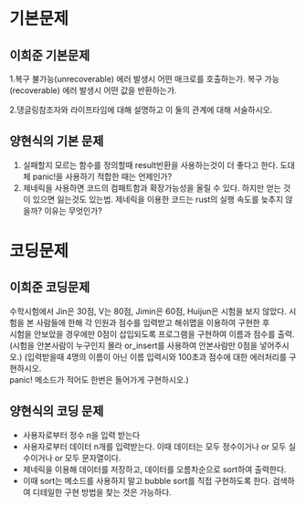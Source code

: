 # 기본문제
## 이희준 기본문제
1.복구 불가능(unrecoverable) 에러 발생시 어떤 매크로를 호출하는가. 
  복구 가능(recoverable) 에러 발생시 어떤 값을 반환하는가. 

2.댕글링참조자와 라이프타임에 대해 설명하고 이 둘의 관계에 대해 서술하시오. 

## 양현식의 기본 문제
1. 실패할지 모르는 함수를 정의할때 result반환을 사용하는것이 더 좋다고 한다. 도대체 panic!을 사용하기 적합한 때는 언제인가?
2. 제네릭을 사용하면 코드의 컴패트함과 확장가능성을 올릴 수 있다. 하지만 얻는 것이 있으면 잃는것도 있는법. 제네릭을 이용한 코드는 rust의 실행 속도를 늦추지 않을까? 이유는 무엇인가?


# 코딩문제
## 이희준 코딩문제
수학시험에서 Jin은 30점, V는 80점, Jimin은 60점, Huijun은 시험을 보지 않았다. 
시험을 본 사람들에 한해 각 인원과 점수를 입력받고 해쉬맵을 이용하여 구현한 후  
시험을 안보았을 경우에만 0점이 삽입되도록 프로그램을 구현하여 이름과 점수를 출력. 
(시험을 안본사람이 누구인지 몰라 or_insert를 사용하여 안본사람만 0점을 넣어주시오.) 
(입력받을때 4명의 이름이 아닌 이름 입력시와 100초과 점수에 대한 에러처리를 구현하시오.  
panic! 메소드가 적어도 한번은 들어가게 구현하시오.) 

## 양현식의 코딩 문제
- 사용자로부터 정수 n을 입력 받는다
- 사용자로부터 데이터 n개를 입력받는다. 이때 데이터는 모두 정수이거나 or 모두 실수이거나 or 모두 문자열이다.
- 제네릭을 이용해 데이터를 저장하고, 데이터를 오름차순으로 sort하여 출력한다.
- 이때 sort는 메소드를 사용하지 말고 bubble sort를 직접 구현하도록 한다. 검색하여 디테일한 구현 방법을 찾는 것은 가능하다.
